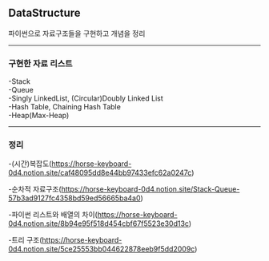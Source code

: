 ## DataStructure
파이썬으로 자료구조들을 구현하고 개념을 정리


---


### 구현한 자료 리스트

-Stack
<br/>
-Queue
<br/>
-Singly LinkedList, (Circular)Doubly Linked List
<br/>
-Hash Table, Chaining Hash Table
<br/>
-Heap(Max-Heap)



---


### 정리
-(시간)복잡도(https://horse-keyboard-0d4.notion.site/caf48095dd8e44bb97433efc62a0247c)


-순차적 자료구조(https://horse-keyboard-0d4.notion.site/Stack-Queue-57b3ad9127fc4358bd59ed56665ba4a0)


-파이썬 리스트와 배열의 차이(https://horse-keyboard-0d4.notion.site/8b94e95f518d454cbf67f5523e30d13c)


-트리 구조(https://horse-keyboard-0d4.notion.site/5ce25553bb044622878eeb9f5dd2009c)